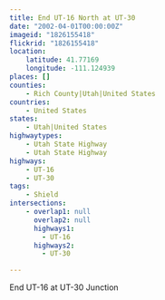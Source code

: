 ```yaml
---
title: End UT-16 North at UT-30
date: "2002-04-01T00:00:00Z"
imageid: "1826155418"
flickrid: "1826155418"
location:
    latitude: 41.77169
    longitude: -111.124939
places: []
counties:
    - Rich County|Utah|United States
countries:
    - United States
states:
    - Utah|United States
highwaytypes:
    - Utah State Highway
    - Utah State Highway
highways:
    - UT-16
    - UT-30
tags:
    - Shield
intersections:
    - overlap1: null
      overlap2: null
      highways1:
        - UT-16
      highways2:
        - UT-30

---
```

End UT-16 at UT-30 Junction